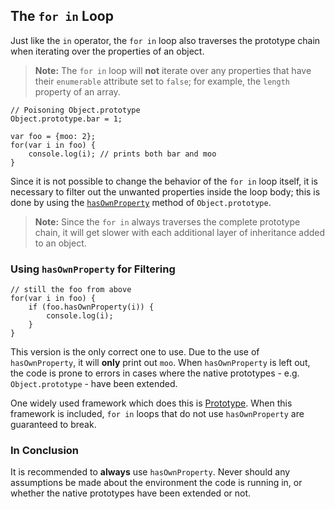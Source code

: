 ## The `for in` Loop

Just like the `in` operator, the `for in` loop also traverses the prototype
chain when iterating over the properties of an object.

> **Note:** The `for in` loop will **not** iterate over any properties that 
> have their `enumerable` attribute set to `false`; for example, the `length` 
> property of an array.
    
    // Poisoning Object.prototype
    Object.prototype.bar = 1;

    var foo = {moo: 2};
    for(var i in foo) {
        console.log(i); // prints both bar and moo
    }

Since it is not possible to change the behavior of the `for in` loop itself, it
is necessary to filter out the unwanted properties inside the loop body; 
this is done by using the [`hasOwnProperty`](#object.hasownproperty) method of 
`Object.prototype`.

> **Note:** Since the `for in` always traverses the complete prototype chain, it
> will get slower with each additional layer of inheritance added to an object.

### Using `hasOwnProperty` for Filtering

    // still the foo from above
    for(var i in foo) {
        if (foo.hasOwnProperty(i)) {
            console.log(i);
        }
    }

This version is the only correct one to use. Due to the use of `hasOwnProperty`, it
will **only** print out `moo`. When `hasOwnProperty` is left out, the code is 
prone to errors in cases where the native prototypes - e.g. `Object.prototype` - 
have been extended.

One widely used framework which does this is [Prototype][1]. When this 
framework is included, `for in` loops that do not use `hasOwnProperty` are 
guaranteed to break.

### In Conclusion

It is recommended to **always** use `hasOwnProperty`. Never should any 
assumptions be made about the environment the code is running in, or whether the 
native prototypes have been extended or not.

[1]: http://www.prototypejs.org/

